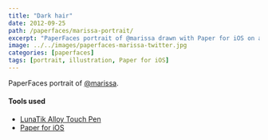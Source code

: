 ```yaml
---
title: "Dark hair"
date: 2012-09-25
path: /paperfaces/marissa-portrait/
excerpt: "PaperFaces portrait of @marissa drawn with Paper for iOS on an iPad."
image: ../../images/paperfaces-marissa-twitter.jpg
categories: [paperfaces]
tags: [portrait, illustration, Paper for iOS]
---
```


PaperFaces portrait of [@marissa](https://twitter.com/marissa).

#### Tools used

- [LunaTik Alloy Touch Pen](https://www.amazon.com/gp/product/B00821TR7G/ref=as_li_ss_tl?ie=UTF8&tag=mademist-20&linkCode=as2&camp=1789&creative=390957&creativeASIN=B00821TR7G)
- [Paper for iOS](https://paper.bywetransfer.com/)
